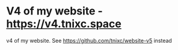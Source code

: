 # V4 of my website - https://v4.tnixc.space

v4 of my website. See https://github.com/tnixc/website-v5 instead
